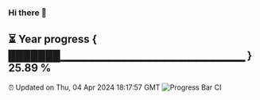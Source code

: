 ### Hi there 👋
⏳ Year progress { ███████▁▁▁▁▁▁▁▁▁▁▁▁▁▁▁▁▁▁▁▁▁▁▁ } 25.89 %
---
⏰ Updated on Thu, 04 Apr 2024 18:17:57 GMT
![Progress Bar CI](https://github.com/liununu/liununu/workflows/Progress%20Bar%20CI/badge.svg)
